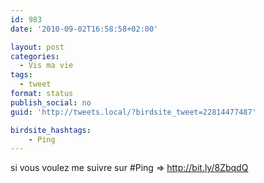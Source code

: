 ```yaml
---
id: 983
date: '2010-09-02T16:58:58+02:00'

layout: post
categories:
  - Vis ma vie
tags:
  - tweet
format: status
publish_social: no
guid: 'http://tweets.local/?birdsite_tweet=22814477487'

birdsite_hashtags:
    - Ping
---
```


si vous voulez me suivre sur #Ping =&gt; http://bit.ly/8ZbqdQ